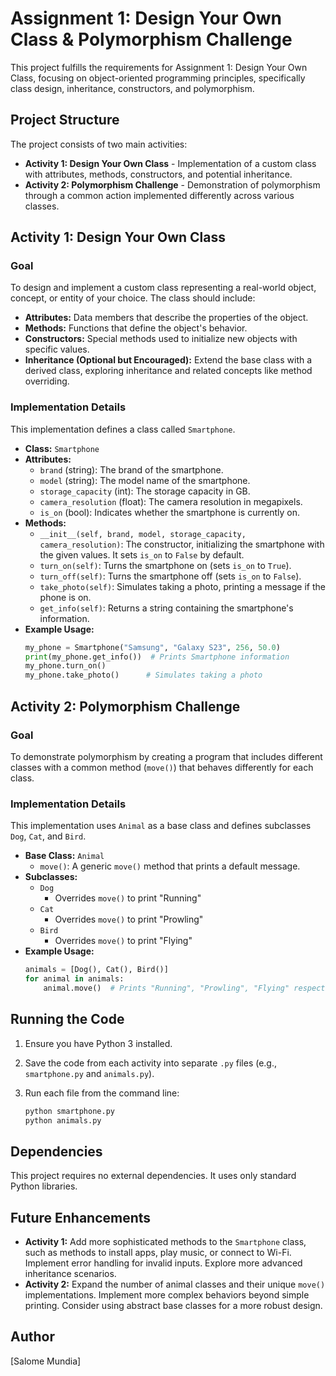 # Assignment 1: Design Your Own Class & Polymorphism Challenge

This project fulfills the requirements for Assignment 1: Design Your Own Class, focusing on object-oriented programming principles, specifically class design, inheritance, constructors, and polymorphism.

## Project Structure

The project consists of two main activities:

*   **Activity 1: Design Your Own Class** -  Implementation of a custom class with attributes, methods, constructors, and potential inheritance.
*   **Activity 2: Polymorphism Challenge** -  Demonstration of polymorphism through a common action implemented differently across various classes.

## Activity 1: Design Your Own Class

### Goal

To design and implement a custom class representing a real-world object, concept, or entity of your choice.  The class should include:

*   **Attributes:**  Data members that describe the properties of the object.
*   **Methods:**  Functions that define the object's behavior.
*   **Constructors:**  Special methods used to initialize new objects with specific values.
*   **Inheritance (Optional but Encouraged):**  Extend the base class with a derived class, exploring inheritance and related concepts like method overriding.

### Implementation Details

This implementation defines a class called `Smartphone`.

*   **Class:** `Smartphone`
*   **Attributes:**
    *   `brand` (string): The brand of the smartphone.
    *   `model` (string): The model name of the smartphone.
    *   `storage_capacity` (int): The storage capacity in GB.
    *   `camera_resolution` (float): The camera resolution in megapixels.
    *   `is_on` (bool):  Indicates whether the smartphone is currently on.
*   **Methods:**
    *   `__init__(self, brand, model, storage_capacity, camera_resolution)`:  The constructor, initializing the smartphone with the given values.  It sets `is_on` to `False` by default.
    *   `turn_on(self)`: Turns the smartphone on (sets `is_on` to `True`).
    *   `turn_off(self)`: Turns the smartphone off (sets `is_on` to `False`).
    *   `take_photo(self)`: Simulates taking a photo, printing a message if the phone is on.
    *   `get_info(self)`: Returns a string containing the smartphone's information.
*   **Example Usage:**
    ```python
    my_phone = Smartphone("Samsung", "Galaxy S23", 256, 50.0)
    print(my_phone.get_info())  # Prints Smartphone information
    my_phone.turn_on()
    my_phone.take_photo()      # Simulates taking a photo
    ```

## Activity 2: Polymorphism Challenge

### Goal

To demonstrate polymorphism by creating a program that includes different classes with a common method (`move()`) that behaves differently for each class.

### Implementation Details

This implementation uses `Animal` as a base class and defines subclasses `Dog`, `Cat`, and `Bird`.

*   **Base Class:** `Animal`
    *   `move()`:  A generic `move()` method that prints a default message.
*   **Subclasses:**
    *   `Dog`
        *   Overrides `move()` to print "Running"
    *   `Cat`
        *   Overrides `move()` to print "Prowling"
    *   `Bird`
        *   Overrides `move()` to print "Flying"
*   **Example Usage:**
    ```python
    animals = [Dog(), Cat(), Bird()]
    for animal in animals:
        animal.move()  # Prints "Running", "Prowling", "Flying" respectively
    ```

## Running the Code

1.  Ensure you have Python 3 installed.
2.  Save the code from each activity into separate `.py` files (e.g., `smartphone.py` and `animals.py`).
3.  Run each file from the command line:

    ```bash
    python smartphone.py
    python animals.py
    ```

## Dependencies

This project requires no external dependencies.  It uses only standard Python libraries.

## Future Enhancements

*   **Activity 1:** Add more sophisticated methods to the `Smartphone` class, such as methods to install apps, play music, or connect to Wi-Fi. Implement error handling for invalid inputs. Explore more advanced inheritance scenarios.
*   **Activity 2:** Expand the number of animal classes and their unique `move()` implementations. Implement more complex behaviors beyond simple printing.  Consider using abstract base classes for a more robust design.

## Author

[Salome Mundia]